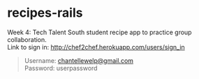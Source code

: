 # recipes-rails

Week 4: Tech Talent South student recipe app to practice group collaboration.
<br>
Link to sign in: http://chef2chef.herokuapp.com/users/sign_in
>Username: chantellewelp@gmail.com <br>
>Password: userpassword